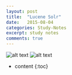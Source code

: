 ```yaml
---
layout: post
title:  "Lucene Solr"
date:   2015-08-04
categories: Study-Notes
excerpt: study notes
comments: true
---
```


![alt text](https://cloud.githubusercontent.com/assets/5607138/9074327/56a73278-3abd-11e5-9fb1-3773d7196a12.png)
![alt text](https://cloud.githubusercontent.com/assets/5607138/9074326/56a58928-3abd-11e5-88c4-4ccb04523ae5.png)

* content
{:toc}
